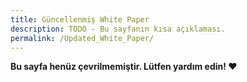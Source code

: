 ```yaml
---
title: Güncellenmiş White Paper
description: TODO - Bu sayfanın kısa açıklaması.
permalink: /Updated_White_Paper/
---
```


**Bu sayfa henüz çevrilmemiştir. Lütfen yardım edin! ❤**

